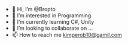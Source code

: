 - 👋 Hi, I’m @Bropto
- 👀 I’m interested in Programming
- 🌱 I’m currently learning C#, Unity
- 💞️ I’m looking to collaborate on ...
- 📫 How to reach me kimperob10@gamil.com

<!---
Bropto/Bropto is a ✨ special ✨ repository because its `README.md` (this file) appears on your GitHub profile.
You can click the Preview link to take a look at your changes.
--->
